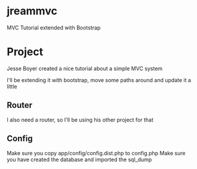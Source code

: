 # jreammvc
MVC Tutorial extended with Bootstrap

Project
=========================
Jesse Boyer created a nice tutorial about a simple MVC system

I'll be extending it with bootstrap, move some paths around and update it a little

Router
-------------------------

I also need a router, so I'll be using his other project for that

Config
-------------------------
Make sure you copy app/config/config.dist.php to config.php
Make sure you have created the database and imported the sql_dump
